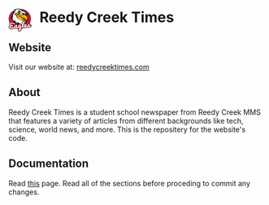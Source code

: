 # <img src="./images/RCMMS.png" alt="Reedy Creek MMS Logo" width=45 height=45 style="float: left; margin-right: 1rem;"> Reedy Creek Times

## Website

Visit our website at: [reedycreektimes.com](https://reedycreektimes.com/)

## About

Reedy Creek Times is a student school newspaper from Reedy Creek MMS that features a variety of articles from different backgrounds like tech, science, world news, and more. This is the repositery for the website's code.

## Documentation

Read [this](https://github.com/reedycreektimes/reedycreektimes.github.io/blob/main/Docs/docs.md) page. Read all of the sections before proceding to commit any changes.
